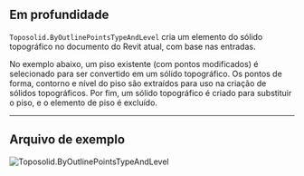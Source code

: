 ## Em profundidade
`Toposolid.ByOutlinePointsTypeAndLevel` cria um elemento do sólido topográfico no documento do Revit atual, com base nas entradas.

No exemplo abaixo, um piso existente (com pontos modificados) é selecionado para ser convertido em um sólido topográfico. Os pontos de forma, contorno e nível do piso são extraídos para uso na criação de sólidos topográficos. Por fim, um sólido topográfico é criado para substituir o piso, e o elemento de piso é excluído.
___
## Arquivo de exemplo

![Toposolid.ByOutlinePointsTypeAndLevel](./Revit.Elements.Toposolid.ByOutlinePointsTypeAndLevel_img.jpg)

